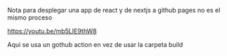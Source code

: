 Nota para desplegar una app de react y de nextjs a github pages no es el mismo proceso

https://youtu.be/mb5LIE9thW8

Aqui se usa un gothub action en vez de usar la carpeta build
